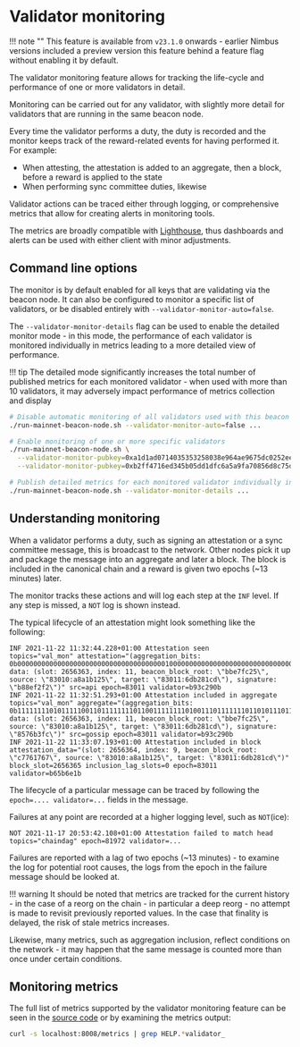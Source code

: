 # Validator monitoring

!!! note ""
    This feature is available from `v23.1.0` onwards - earlier Nimbus versions included a preview version this feature behind a feature flag without enabling it by default.

The validator monitoring feature allows for tracking the life-cycle and performance of one or more validators in detail.

Monitoring can be carried out for any validator, with slightly more detail for validators that are running in the same beacon node.

Every time the validator performs a duty, the duty is recorded and the monitor keeps track of the reward-related events for having performed it. For example:

* When attesting, the attestation is added to an aggregate, then a block, before a reward is applied to the state
* When performing sync committee duties, likewise

Validator actions can be traced either through logging, or comprehensive metrics that allow for creating alerts in monitoring tools.

The metrics are broadly compatible with [Lighthouse](https://lighthouse-book.sigmaprime.io/validator-monitoring.html), thus dashboards and alerts can be used with either client with minor adjustments.

## Command line options

The monitor is by default enabled for all keys that are validating via the beacon node. It can also be configured to monitor a specific list of validators, or be disabled entirely with `--validator-monitor-auto=false`.

The `--validator-monitor-details` flag can be used to enable the detailed monitor mode - in this mode, the performance of each validator is monitored individually in metrics leading to a more detailed view of performance.

!!! tip
    The detailed mode significantly increases the total number of published metrics for each monitored validator - when used with more than 10 validators, it may adversely impact performance of metrics collection and display

```sh
# Disable automatic monitoring of all validators used with this beacon node beacon node
./run-mainnet-beacon-node.sh --validator-monitor-auto=false ...

# Enable monitoring of one or more specific validators
./run-mainnet-beacon-node.sh \
  --validator-monitor-pubkey=0xa1d1ad0714035353258038e964ae9675dc0252ee22cea896825c01458e1807bfad2f9969338798548d9858a571f7425c \
  --validator-monitor-pubkey=0xb2ff4716ed345b05dd1dfc6a5a9fa70856d8c75dcc9e881dd2f766d5f891326f0d10e96f3a444ce6c912b69c22c6754d ...

# Publish detailed metrics for each monitored validator individually instead of an aggregate totals value
./run-mainnet-beacon-node.sh --validator-monitor-details ...
```

## Understanding monitoring

When a validator performs a duty, such as signing an attestation or a sync committee message, this is broadcast to the network. Other nodes pick it up and package the message into an aggregate and later a block. The block is included in the canonical chain and a reward is given two epochs (~13 minutes) later.

The monitor tracks these actions and will log each step at the `INF` level. If any step is missed, a `NOT` log is shown instead.

The typical lifecycle of an attestation might look something like the following:

```
INF 2021-11-22 11:32:44.228+01:00 Attestation seen                           topics="val_mon" attestation="(aggregation_bits: 0b0000000000000000000000000000000000000100000000000000000000000000000000000000000000000000000000000000000000000000000000000000000000, data: (slot: 2656363, index: 11, beacon_block_root: \"bbe7fc25\", source: \"83010:a8a1b125\", target: \"83011:6db281cd\"), signature: \"b88ef2f2\")" src=api epoch=83011 validator=b93c290b
INF 2021-11-22 11:32:51.293+01:00 Attestation included in aggregate          topics="val_mon" aggregate="(aggregation_bits: 0b1111111101011111001101111111101100111111110100111011111110110101110111111010111111011101111011101111111111101111100001111111100111, data: (slot: 2656363, index: 11, beacon_block_root: \"bbe7fc25\", source: \"83010:a8a1b125\", target: \"83011:6db281cd\"), signature: \"8576b3fc\")" src=gossip epoch=83011 validator=b93c290b
INF 2021-11-22 11:33:07.193+01:00 Attestation included in block              attestation_data="(slot: 2656364, index: 9, beacon_block_root: \"c7761767\", source: \"83010:a8a1b125\", target: \"83011:6db281cd\")" block_slot=2656365 inclusion_lag_slots=0 epoch=83011 validator=b65b6e1b
```

The lifecycle of a particular message can be traced by following the `epoch=.... validator=...` fields in the message.

Failures at any point are recorded at a higher logging level, such as `NOT`(ice):

```
NOT 2021-11-17 20:53:42.108+01:00 Attestation failed to match head           topics="chaindag" epoch=81972 validator=...
```

Failures are reported with a lag of two epochs (~13 minutes) - to examine the log for potential root causes, the logs from the epoch in the failure message should be looked at.

!!! warning
    It should be noted that metrics are tracked for the current history - in the case of a reorg on the chain - in particular a deep reorg - no attempt is made to revisit previously reported values. In the case that finality is delayed, the risk of stale metrics increases.

Likewise, many metrics, such as aggregation inclusion, reflect conditions on the network - it may happen that the same message is counted more than once under certain conditions.

## Monitoring metrics

The full list of metrics supported by the validator monitoring feature can be seen in the [source code](https://github.com/status-im/nimbus-eth2/blob/unstable/beacon_chain/validators/validator_monitor.nim) or by examining the metrics output:

```sh
curl -s localhost:8008/metrics | grep HELP.*validator_
```
